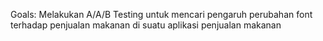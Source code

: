Goals: Melakukan A/A/B Testing untuk mencari pengaruh perubahan font terhadap penjualan makanan di suatu aplikasi penjualan makanan
